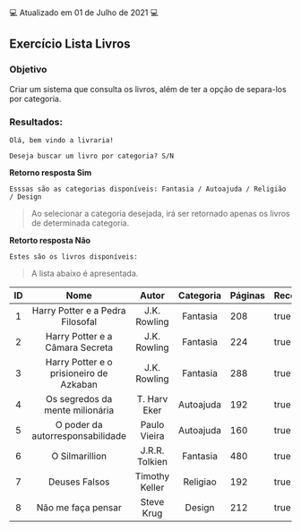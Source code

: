 💻 Atualizado em 01 de Julho de 2021 💻

## Exercício Lista Livros

### Objetivo

Criar um sistema que consulta os livros, além de ter a opção de separa-los por categoria.

### Resultados:

```
Olá, bem vindo a livraria!

Deseja buscar um livro por categoria? S/N
```

**Retorno resposta Sim**

```
Esssas são as categorias disponíveis: Fantasia / Autoajuda / Religião / Design
```

> Ao selecionar a categoria desejada, irá ser retornado apenas os livros de determinada categoria.

**Retorto resposta Não**

```
Estes são os livros disponíveis:
```

> A lista abaixo é apresentada.

| ID  |                  Nome                   |     Autor      | Categoria | Páginas | Recomenda | Leu   |
| :-: | :-------------------------------------: | :------------: | :-------: | ------- | --------- | ----- |
|  1  |    Harry Potter e a Pedra Filosofal     |  J.K. Rowling  | Fantasia  | 208     | true      | true  |
|  2  |     Harry Potter e a Câmara Secreta     |  J.K. Rowling  | Fantasia  | 224     | true      | true  |
|  3  | Harry Potter e o prisioneiro de Azkaban |  J.K. Rowling  | Fantasia  | 288     | true      | true  |
|  4  |     Os segredos da mente milionária     |  T. Harv Eker  | Autoajuda | 192     | true      | false |
|  5  |    O poder da autorresponsabilidade     |  Paulo Vieira  | Autoajuda | 160     | true      | true  |
|  6  |             O Silmarillion              | J.R.R. Tolkien | Fantasia  | 480     | true      | false |
|  7  |              Deuses Falsos              | Timothy Keller | Religiao  | 192     | true      | true  |
|  8  |           Não me faça pensar            |   Steve Krug   |  Design   | 212     | true      | false |
